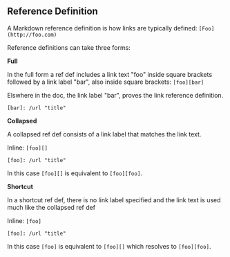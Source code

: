 ## Reference Definition

A Markdown reference definition is how links are typically defined: `[Foo](http://foo.com)`

Reference definitions can take three forms:

**Full**

In the full form a ref def includes a link text "foo" inside square brackets followed by a link label "bar", also inside square brackets: `[foo][bar]`

Elswhere in the doc, the link label "bar", proves the link reference definition.

`[bar]: /url "title"`

**Collapsed**

A collapsed ref def consists of a link label that matches the link text.

Inline: `[foo][]`

`[foo]: /url "title"`

In this case `[foo][]` is equivalent to `[foo][foo]`.

**Shortcut**

In a shortcut ref def, there is no link label specified and the link text is used much like the collapsed ref def

Inline: `[foo]`

`[foo]: /url "title"`

In this case `[foo]` is equivalent to `[foo][]` which resolves to `[foo][foo]`.
